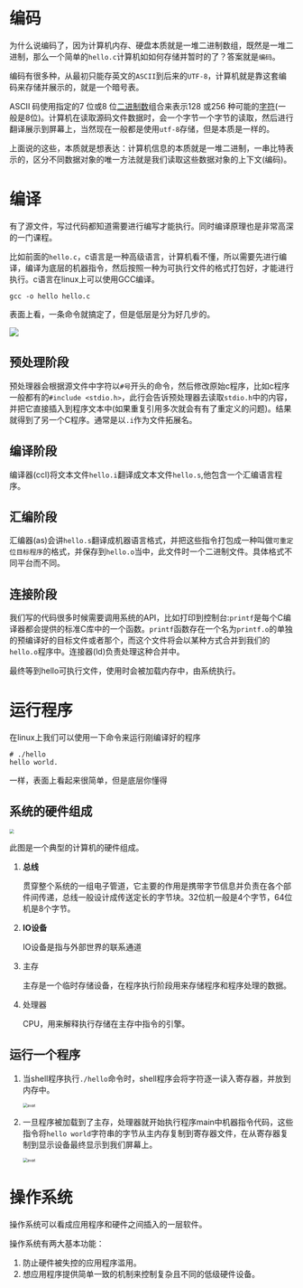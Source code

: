 # 编码

为什么说编码了，因为计算机内存、硬盘本质就是一堆二进制数组，既然是一堆二进制，那么一个简单的`hello.c`计算机如如何存储并暂时的了？答案就是`编码`。

编码有很多种，从最初只能存英文的`ASCII`到后来的`UTF-8`，计算机就是靠这套编码来存储并展示的，就是一个暗号表。

ASCII 码使用指定的7 位或8 位[二进制数](https://baike.baidu.com/item/二进制数)组合来表示128 或256 种可能的[字符](https://baike.baidu.com/item/字符)(一般是8位)。计算机在读取源码文件数据时，会一个字节一个字节的读取，然后进行翻译展示到屏幕上，当然现在一般都是使用`utf-8`存储，但是本质是一样的。

上面说的这些，本质就是想表达：计算机信息的本质就是一堆二进制，一串比特表示的，区分不同数据对象的唯一方法就是我们读取这些数据对象的上下文(编码)。

# 编译

有了源文件，写过代码都知道需要进行编写才能执行。同时编译原理也是非常高深的一门课程。

比如前面的`hello.c`，c语言是一种高级语言，计算机看不懂，所以需要先进行编译，编译为底层的机器指令，然后按照一种为可执行文件的格式打包好，才能进行执行。c语言在linux上可以使用GCC编译。

```shell
gcc -o hello hello.c
```

表面上看，一条命令就搞定了，但是低层是分为好几步的。

![](https://s2.ax1x.com/2019/11/10/MuX4PI.png)

## 预处理阶段

预处理器会根据源文件中字符以`#号`开头的命令，然后修改原始c程序，比如c程序一般都有的`#include <stdio.h>`，此行会告诉预处理器去读取`stdio.h`中的内容，并把它直接插入到程序文本中(如果重复引用多次就会有有了重定义的问题)。结果就得到了另一个C程序。通常是以`.i`作为文件拓展名。

## 编译阶段

编译器(ccl)将文本文件`hello.i`翻译成文本文件`hello.s`,他包含一个汇编语言程序。

## 汇编阶段

汇编器(as)会讲`hello.s`翻译成机器语言格式，并把这些指令打包成一种叫做`可重定位目标程序`的格式，并保存到`hello.o`当中，此文件时一个二进制文件。具体格式不同平台而不同。

## 连接阶段

我们写的代码很多时候需要调用系统的API，比如打印到控制台:`printf`是每个C编译器都会提供的标准C库中的一个函数。`printf`函数存在一个名为`printf.o`的单独的预编译好的目标文件或者那个，而这个文件将会以某种方式合并到我们的`hello.o`程序中。连接器(ld)负责处理这种合并中。

最终等到hello可执行文件，使用时会被加载内存中，由系统执行。

# 运行程序

在linux上我们可以使用一下命令来运行刚编译好的程序

```shell
# ./hello 
hello world.
```

一样，表面上看起来很简单，但是底层你懂得

## 系统的硬件组成

<img src="https://s2.ax1x.com/2019/11/10/MuzyYd.md.png" style="zoom:50%;" />

此图是一个典型的计算机的硬件组成。

1. **总线**

   贯穿整个系统的一组电子管道，它主要的作用是携带字节信息并负责在各个部件间传递，总线一般设计成传送定长的字节块。32位机一般是4个字节，64位机是8个字节。

2. **IO设备**

   IO设备是指与外部世界的联系通道

3. 主存

   主存是一个临时存储设备，在程序执行阶段用来存储程序和程序处理的数据。

4. 处理器

   CPU，用来解释执行存储在主存中指令的引擎。

## 运行一个程序

1. 当shell程序执行`./hello`命令时，shell程序会将字符逐一读入寄存器，并放到内存中。

   <img src="https://s2.ax1x.com/2019/11/10/MK9Uln.md.png" alt="avat" style="zoom:50%;" />

2. 一旦程序被加载到了主存，处理器就开始执行程序main中机器指令代码，这些指令将`hello world`字符串的字节从主内存复制到寄存器文件，在从寄存器复制到显示设备最终显示到我们屏幕上。

   <img src="https://s2.ax1x.com/2019/11/10/MK9R61.png" alt="avat" style="zoom:50%;" />

# 操作系统

操作系统可以看成应用程序和硬件之间插入的一层软件。

操作系统有两大基本功能：

1. 防止硬件被失控的应用程序滥用。
2. 想应用程序提供简单一致的机制来控制复杂且不同的低级硬件设备。

